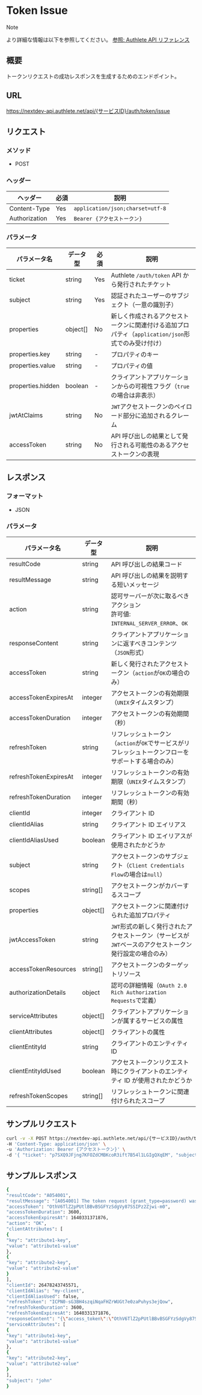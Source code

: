 # Token Issue

> [!NOTE]
> より詳細な情報は以下を参照してください。
> [参照: Authlete API リファレンス](https://docs.authlete.com/en/shared/latest#post-/api/-serviceId-/auth/token/issue)

## 概要

トークンリクエストの成功レスポンスを生成するためのエンドポイント。

## URL

https://nextdev-api.authlete.net/api/{サービスID}/auth/token/issue

## リクエスト

### メソッド

- POST

### ヘッダー

| ヘッダー      | 必須 | 説明                             |
| ------------- | ---- | -------------------------------- |
| Content-Type  | Yes  | `application/json;charset=utf-8` |
| Authorization | Yes  | `Bearer {アクセストークン}`      |

### パラメータ

| パラメータ名      | データ型 | 必須 | 説明                                                                                               |
| ----------------- | -------- | ---- | -------------------------------------------------------------------------------------------------- |
| ticket            | string   | Yes  | Authlete `/auth/token` API から発行されたチケット                                                  |
| subject           | string   | Yes  | 認証されたユーザーのサブジェクト（一意の識別子）                                                   |
| properties        | object[] | No   | 新しく作成されるアクセストークンに関連付ける追加プロパティ（`application/json`形式でのみ受け付け） |
| properties.key    | string   | -    | プロパティのキー                                                                                   |
| properties.value  | string   | -    | プロパティの値                                                                                     |
| properties.hidden | boolean  | -    | クライアントアプリケーションからの可視性フラグ（`true`の場合は非表示）                             |
| jwtAtClaims       | string   | No   | `JWT`アクセストークンのペイロード部分に追加されるクレーム                                          |
| accessToken       | string   | No   | API 呼び出しの結果として発行される可能性のあるアクセストークンの表現                               |

## レスポンス

### フォーマット

- JSON

### パラメータ

| パラメータ名          | データ型 | 説明                                                                                                     |
| --------------------- | -------- | -------------------------------------------------------------------------------------------------------- |
| resultCode            | string   | API 呼び出しの結果コード                                                                                 |
| resultMessage         | string   | API 呼び出しの結果を説明する短いメッセージ                                                               |
| action                | string   | 認可サーバーが次に取るべきアクション<br>許可値: `INTERNAL_SERVER_ERROR`、`OK`                            |
| responseContent       | string   | クライアントアプリケーションに返すべきコンテンツ（`JSON`形式）                                           |
| accessToken           | string   | 新しく発行されたアクセストークン（`action`が`OK`の場合のみ）                                             |
| accessTokenExpiresAt  | integer  | アクセストークンの有効期限（`UNIX`タイムスタンプ）                                                       |
| accessTokenDuration   | integer  | アクセストークンの有効期間（秒）                                                                         |
| refreshToken          | string   | リフレッシュトークン（`action`が`OK`でサービスがリフレッシュトークンフローをサポートする場合のみ）       |
| refreshTokenExpiresAt | integer  | リフレッシュトークンの有効期限（`UNIX`タイムスタンプ）                                                   |
| refreshTokenDuration  | integer  | リフレッシュトークンの有効期間（秒）                                                                     |
| clientId              | integer  | クライアント ID                                                                                          |
| clientIdAlias         | string   | クライアント ID エイリアス                                                                               |
| clientIdAliasUsed     | boolean  | クライアント ID エイリアスが使用されたかどうか                                                           |
| subject               | string   | アクセストークンのサブジェクト（`Client Credentials Flow`の場合は`null`）                                |
| scopes                | string[] | アクセストークンがカバーするスコープ                                                                     |
| properties            | object[] | アクセストークンに関連付けられた追加プロパティ                                                           |
| jwtAccessToken        | string   | `JWT`形式の新しく発行されたアクセストークン（サービスが`JWT`ベースのアクセストークン発行設定の場合のみ） |
| accessTokenResources  | string[] | アクセストークンのターゲットリソース                                                                     |
| authorizationDetails  | object   | 認可の詳細情報（`OAuth 2.0 Rich Authorization Requests`で定義）                                          |
| serviceAttributes     | object[] | クライアントアプリケーションが属するサービスの属性                                                       |
| clientAttributes      | object[] | クライアントの属性                                                                                       |
| clientEntityId        | string   | クライアントのエンティティ ID                                                                            |
| clientEntityIdUsed    | boolean  | アクセストークンリクエスト時にクライアントのエンティティ ID が使用されたかどうか                         |
| refreshTokenScopes    | string[] | リフレッシュトークンに関連付けられたスコープ                                                             |

## サンプルリクエスト

```sh
curl -v -X POST https://nextdev-api.authlete.net/api/{サービスID}/auth/token/issue \
-H 'Content-Type: application/json' \
-u 'Authorization: Bearer {アクセストークン}' \
-d '{ "ticket": "p7SXQ9JFjng7KFOZdCMBKcoR3ift7B54l1LGIgQXqEM", "subject": "john" }'
```

## サンプルレスポンス

```sh
{
"resultCode": "A054001",
"resultMessage": "[A054001] The token request (grant_type=password) was processed successfully.",
"accessToken": "OthV6TlZ2pPUtlBBvBSGFYzSdgVy87SSIPz2Zjwi-m0",
"accessTokenDuration": 3600,
"accessTokenExpiresAt": 1640331371876,
"action": "OK",
"clientAttributes": [
{
"key": "attribute1-key",
"value": "attribute1-value"
},
{
"key": "attribute2-key",
"value": "attribute2-value"
}
],
"clientId": 26478243745571,
"clientIdAlias": "my-client",
"clientIdAliasUsed": false,
"refreshToken": "ICPN0-sG3BH4szqiNqaFHZrWUGt7e0zaPuhys3ejQow",
"refreshTokenDuration": 3600,
"refreshTokenExpiresAt": 1640331371876,
"responseContent": "{\"access_token\":\"OthV6TlZ2pPUtlBBvBSGFYzSdgVy87SSIPz2Zjwi-m0\",\"refresh_token\":\"ICPN0-sG3BH4szqiNqaFHZrWUGt7e0zaPuhys3ejQow\",\"scope\":null,\"token_type\":\"Bearer\",\"expires_in\":3600}",
"serviceAttributes": [
{
"key": "attribute1-key",
"value": "attribute1-value"
},
{
"key": "attribute2-key",
"value": "attribute2-value"
}
],
"subject": "john"
}
```
